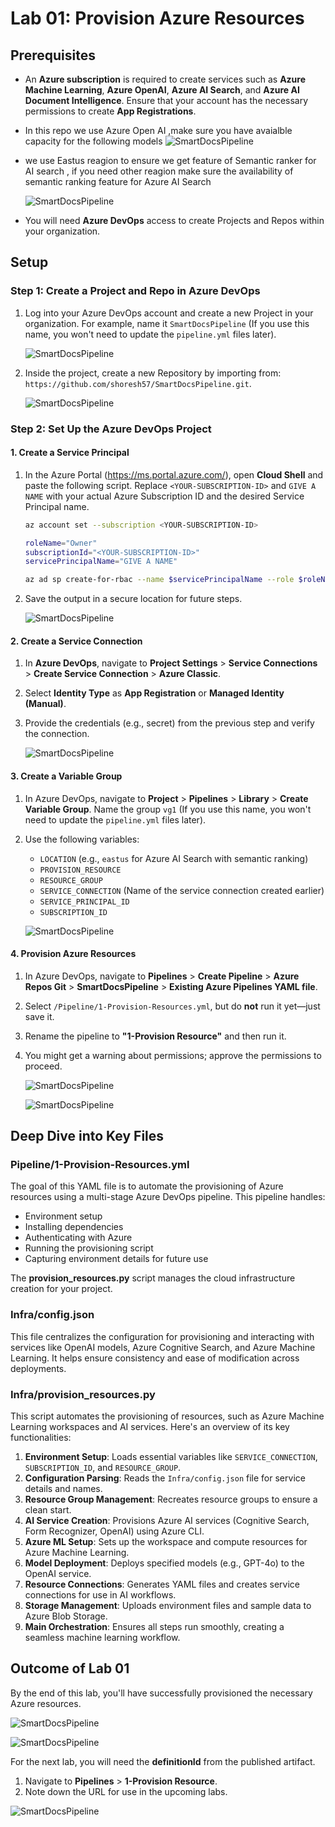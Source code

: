 
# Lab 01: Provision Azure Resources

## Prerequisites

- An **Azure subscription** is required to create services such as **Azure Machine Learning**, **Azure OpenAI**, **Azure AI Search**, and **Azure AI Document Intelligence**. Ensure that your account has the necessary permissions to create **App Registrations**.
- In this repo we use Azure Open AI ,make sure you have avaialble capacity for the following models
     ![SmartDocsPipeline](images/11.png)

- we use Eastus reagion to ensure we get feature of Semantic ranker for AI search , if you need other reagion make sure the availability of semantic ranking feature for Azure AI Search

     ![SmartDocsPipeline](images/12.png)

- You will need **Azure DevOps** access to create Projects and Repos within your organization.

## Setup

### Step 1: Create a Project and Repo in Azure DevOps

1. Log into your Azure DevOps account and create a new Project in your organization. For example, name it `SmartDocsPipeline` (If you use this name, you won't need to update the `pipeline.yml` files later).
   
   ![SmartDocsPipeline](images/1.png)

2. Inside the project, create a new Repository by importing from: `https://github.com/shoresh57/SmartDocsPipeline.git`.

   ![SmartDocsPipeline](images/2.png)

### Step 2: Set Up the Azure DevOps Project

#### 1. Create a Service Principal

1. In the Azure Portal (https://ms.portal.azure.com/), open **Cloud Shell** and paste the following script. Replace `<YOUR-SUBSCRIPTION-ID>` and `GIVE A NAME` with your actual Azure Subscription ID and the desired Service Principal name.

   ```bash
   az account set --subscription <YOUR-SUBSCRIPTION-ID>

   roleName="Owner"
   subscriptionId="<YOUR-SUBSCRIPTION-ID>"
   servicePrincipalName="GIVE A NAME"

   az ad sp create-for-rbac --name $servicePrincipalName --role $roleName --scopes /subscriptions/$subscriptionId 
   ```

2. Save the output in a secure location for future steps.

   ![SmartDocsPipeline](images/3.png)

#### 2. Create a Service Connection

1. In **Azure DevOps**, navigate to **Project Settings** > **Service Connections** > **Create Service Connection** > **Azure Classic**.
2. Select **Identity Type** as **App Registration** or **Managed Identity (Manual)**.
3. Provide the credentials (e.g., secret) from the previous step and verify the connection.

   ![SmartDocsPipeline](images/4.png)

#### 3. Create a Variable Group

1. In Azure DevOps, navigate to **Project** > **Pipelines** > **Library** > **Create Variable Group**. Name the group `vg1` (If you use this name, you won't need to update the `pipeline.yml` files later).
2. Use the following variables:
   - `LOCATION` (e.g., `eastus` for Azure AI Search with semantic ranking)
   - `PROVISION_RESOURCE`
   - `RESOURCE_GROUP`
   - `SERVICE_CONNECTION` (Name of the service connection created earlier)
   - `SERVICE_PRINCIPAL_ID`
   - `SUBSCRIPTION_ID`

   ![SmartDocsPipeline](images/5.png)

#### 4. Provision Azure Resources

1. In Azure DevOps, navigate to **Pipelines** > **Create Pipeline** > **Azure Repos Git** > **SmartDocsPipeline** > **Existing Azure Pipelines YAML file**.
2. Select `/Pipeline/1-Provision-Resources.yml`, but do **not** run it yet—just save it.
3. Rename the pipeline to **"1-Provision Resource"** and then run it.
4. You might get a warning about permissions; approve the permissions to proceed.

   ![SmartDocsPipeline](images/6.png)

   ![SmartDocsPipeline](images/7.png)

## Deep Dive into Key Files

### Pipeline/1-Provision-Resources.yml

The goal of this YAML file is to automate the provisioning of Azure resources using a multi-stage Azure DevOps pipeline. This pipeline handles:

- Environment setup
- Installing dependencies
- Authenticating with Azure
- Running the provisioning script
- Capturing environment details for future use

The **provision_resources.py** script manages the cloud infrastructure creation for your project.

### Infra/config.json

This file centralizes the configuration for provisioning and interacting with services like OpenAI models, Azure Cognitive Search, and Azure Machine Learning. It helps ensure consistency and ease of modification across deployments.

### Infra/provision_resources.py

This script automates the provisioning of resources, such as Azure Machine Learning workspaces and AI services. Here's an overview of its key functionalities:

1. **Environment Setup**: Loads essential variables like `SERVICE_CONNECTION`, `SUBSCRIPTION_ID`, and `RESOURCE_GROUP`.
2. **Configuration Parsing**: Reads the `Infra/config.json` file for service details and names.
3. **Resource Group Management**: Recreates resource groups to ensure a clean start.
4. **AI Service Creation**: Provisions Azure AI services (Cognitive Search, Form Recognizer, OpenAI) using Azure CLI.
5. **Azure ML Setup**: Sets up the workspace and compute resources for Azure Machine Learning.
6. **Model Deployment**: Deploys specified models (e.g., GPT-4o) to the OpenAI service.
7. **Resource Connections**: Generates YAML files and creates service connections for use in AI workflows.
8. **Storage Management**: Uploads environment files and sample data to Azure Blob Storage.
9. **Main Orchestration**: Ensures all steps run smoothly, creating a seamless machine learning workflow.

## Outcome of Lab 01

By the end of this lab, you'll have successfully provisioned the necessary Azure resources.

![SmartDocsPipeline](images/8.png)

![SmartDocsPipeline](images/9.png)

For the next lab, you will need the **definitionId** from the published artifact.

1. Navigate to **Pipelines** > **1-Provision Resource**.
2. Note down the URL for use in the upcoming labs.

![SmartDocsPipeline](images/10.png)
